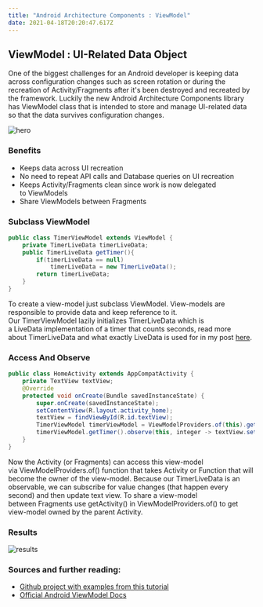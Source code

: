 ```yaml
---
title: "Android Architecture Components : ViewModel"
date: 2021-04-18T20:20:47.617Z
---
```

## ViewModel : UI-Related Data Object

One of the biggest challenges for an Android developer is keeping data across configuration changes such as screen rotation or during the recreation of Activity/Fragments after it's been destroyed and recreated by the framework. Luckily the new Android Architecture Components library has ViewModel class that is intended to store and manage UI-related data so that the data survives configuration changes. 

![hero](/img/view_model_logo.png "hero")

### Benefits

* Keeps data across UI recreation
* No need to repeat API calls and Database queries on UI recreation 
* Keeps Activity/Fragments clean since work is now delegated to ViewModels
* Share ViewModels between Fragments

### Subclass ViewModel

```java
public class TimerViewModel extends ViewModel {
    private TimerLiveData timerLiveData;
    public TimerLiveData getTimer(){
        if(timerLiveData == null)
            timerLiveData = new TimerLiveData();
        return timerLiveData;
    }
}
```

To create a view-model just subclass ViewModel. View-models are responsible to provide data and keep reference to it. Our TimerViewModel lazily initializes TimerLiveData which is a LiveData implementation of a timer that counts seconds, read more about TimerLiveData and what exactly LiveData is used for in my post [here](http://www.codeprinciples.com/2017/09/android-architecture-components-livedata.html).

### Access And Observe

```java
public class HomeActivity extends AppCompatActivity {
    private TextView textView;
    @Override
    protected void onCreate(Bundle savedInstanceState) {
        super.onCreate(savedInstanceState);
        setContentView(R.layout.activity_home);
        textView = findViewById(R.id.textView);
        TimerViewModel timerViewModel = ViewModelProviders.of(this).get(TimerViewModel.class);
        timerViewModel.getTimer().observe(this, integer -> textView.setText("Counter Time: " + integer + "s"));
    }
}
```

Now the Activity (or Fragments) can access this view-model via ViewModelProviders.of() function that takes Activity or Function that will become the owner of the view-model. Because our TimerLiveData is an observable, we can subscribe for value changes (that happen every second) and then update text view. To share a view-model between Fragments use getActivity() in ViewModelProviders.of() to get view-model owned by the parent Activity.

### Results

![results](/img/ezgif-4-cfded55b0e.gif "results")

### Sources and further reading:

* [Github project with examples from this tutorial](https://github.com/Code-Principles/android-arch-comp-proj)
* [Official Android ViewModel Docs](https://developer.android.com/topic/libraries/architecture/viewmodel.html)